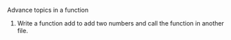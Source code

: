 Advance topics in a function

1) Write a function add to add two numbers and call the function in another file.